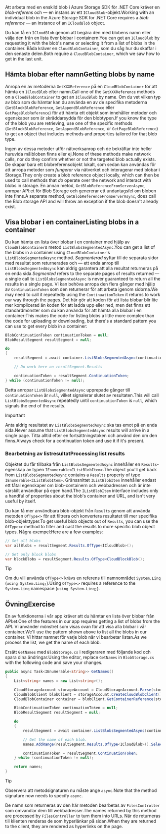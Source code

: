<span data-ttu-id="768aa-101">Att arbeta med en enskild blob i Azure Storage SDK för .NET Core kräver en *blob-referens* och &mdash; en instans av ett `ICloudBlob`-objekt.</span><span class="sxs-lookup"><span data-stu-id="768aa-101">Working with an individual blob in the Azure Storage SDK for .NET Core requires a *blob reference* &mdash; an instance of an `ICloudBlob` object.</span></span>

<span data-ttu-id="768aa-102">Du kan få en `ICloudBlob` genom att begära den med blobens namn eller välja den från en lista över blobar i containern.</span><span class="sxs-lookup"><span data-stu-id="768aa-102">You can get an `ICloudBlob` by requesting it with the blob's name or selecting it from a list of blobs in the container.</span></span> <span data-ttu-id="768aa-103">Båda kräver en `CloudBlobContainer`, som du såg hur du skaffar i den senaste delen.</span><span class="sxs-lookup"><span data-stu-id="768aa-103">Both require a `CloudBlobContainer`, which we saw how to get in the last unit.</span></span>

## <a name="getting-blobs-by-name"></a><span data-ttu-id="768aa-104">Hämta blobar efter namn</span><span class="sxs-lookup"><span data-stu-id="768aa-104">Getting blobs by name</span></span>

<span data-ttu-id="768aa-105">Anropa en av metoderna `GetXXXReference` på en `CloudBlobContainer` för att hämta en `ICloudBlob` efter namn.</span><span class="sxs-lookup"><span data-stu-id="768aa-105">Call one of the `GetXXXReference` methods on a `CloudBlobContainer` to get an `ICloudBlob` by name.</span></span> <span data-ttu-id="768aa-106">Om du vet vilken typ av blob som du hämtar kan du använda en av de specifika metoderna (`GetBlockBlobReference`, `GetAppendBlobReference` eller `GetPageBlobReference`) för att hämta ett objekt som innehåller metoder och egenskaper som är skräddarsydda för den blobtypen.</span><span class="sxs-lookup"><span data-stu-id="768aa-106">If you know the type of the blob you are retrieving, use one of the specific methods (`GetBlockBlobReference`, `GetAppendBlobReference`, or `GetPageBlobReference`) to get an object that includes methods and properties tailored for that blob type.</span></span>

<span data-ttu-id="768aa-107">Ingen av dessa metoder utför nätverksanrop och de bekräftar inte heller huruvida målbloben finns eller ej.</span><span class="sxs-lookup"><span data-stu-id="768aa-107">None of these methods make network calls, nor do they confirm whether or not the targeted blob actually exists.</span></span> <span data-ttu-id="768aa-108">De skapar bara ett blobreferensobjekt lokalt, som sedan kan användas för att anropa metoder som *fungerar* via nätverket och interagerar med blobar i Storage.</span><span class="sxs-lookup"><span data-stu-id="768aa-108">They only create a blob reference object locally, which can then be used to call methods that *do* operate over the network and interact with blobs in storage.</span></span> <span data-ttu-id="768aa-109">En annan metod, `GetBlobReferenceFromServerAsync`, anropar API:et för Blob Storage och genererar ett undantagsfel om bloben inte finns.</span><span class="sxs-lookup"><span data-stu-id="768aa-109">A separate method, `GetBlobReferenceFromServerAsync`, does call the Blob storage API and will throw an exception if the blob doesn't already exist.</span></span>

## <a name="listing-blobs-in-a-container"></a><span data-ttu-id="768aa-110">Visa blobar i en container</span><span class="sxs-lookup"><span data-stu-id="768aa-110">Listing blobs in a container</span></span>

<span data-ttu-id="768aa-111">Du kan hämta en lista över blobar i en container med hjälp av `CloudBlobContainer`s metod `ListBlobsSegmentedAsync`.</span><span class="sxs-lookup"><span data-stu-id="768aa-111">You can get a list of the blobs in a container using `CloudBlobContainer`'s `ListBlobsSegmentedAsync` method.</span></span> <span data-ttu-id="768aa-112">*Segmenterad* syftar till de separata sidor med resultat som returnerades och &mdash; ett enda anrop till `ListBlobsSegmentedAsync` kan aldrig garantera att alla resultat returneras på en enda sida.</span><span class="sxs-lookup"><span data-stu-id="768aa-112">*Segmented* refers to the separate pages of results returned &mdash; a single call to `ListBlobsSegmentedAsync` is never guaranteed to return all the results in a single page.</span></span> <span data-ttu-id="768aa-113">Vi kan behöva anropa den flera gånger med hjälp av `ContinuationToken` som den returnerar för att arbeta igenom sidorna.</span><span class="sxs-lookup"><span data-stu-id="768aa-113">We may need to call it repeatedly using the `ContinuationToken` it returns to work our way through the pages.</span></span> <span data-ttu-id="768aa-114">Det här gör att koden för att lista blobar blir lite mer komplicerad än koden för att ladda upp eller ned, men det finns ett standardmönster som du kan använda för att hämta alla blobar i en container:</span><span class="sxs-lookup"><span data-stu-id="768aa-114">This makes the code for listing blobs a little more complex than the code for uploading or downloading, but there's a standard pattern you can use to get every blob in a container:</span></span>

```csharp
BlobContinuationToken continuationToken = null;
BlobResultSegment resultSegment = null;

do
{
    resultSegment = await container.ListBlobsSegmentedAsync(continuationToken);

    // Do work here on resultSegment.Results

    continuationToken = resultSegment.ContinuationToken;
} while (continuationToken != null);
```

<span data-ttu-id="768aa-115">Detta anropar `ListBlobsSegmentedAsync` upprepade gånger till `continuationToken` är `null`, vilket signalerar slutet av resultaten.</span><span class="sxs-lookup"><span data-stu-id="768aa-115">This will call `ListBlobsSegmentedAsync` repeatedly until `continuationToken` is `null`, which signals the end of the results.</span></span>

> [!IMPORTANT]
> <span data-ttu-id="768aa-116">Anta aldrig resultatet av `ListBlobsSegmentedAsync` ska tas emot på en enda sida.</span><span class="sxs-lookup"><span data-stu-id="768aa-116">Never assume that `ListBlobsSegmentedAsync` results will arrive in a single page.</span></span> <span data-ttu-id="768aa-117">Titta alltid efter en fortsättningstoken och använd den om den finns.</span><span class="sxs-lookup"><span data-stu-id="768aa-117">Always check for a continuation token and use it if it's present.</span></span>

### <a name="processing-list-results"></a><span data-ttu-id="768aa-118">Bearbetning av listresultat</span><span class="sxs-lookup"><span data-stu-id="768aa-118">Processing list results</span></span>

<span data-ttu-id="768aa-119">Objektet du får tillbaka från `ListBlobsSegmentedAsync` innehåller en `Results`-egenskap av typen `IEnumerable<IListBlobItem>`.</span><span class="sxs-lookup"><span data-stu-id="768aa-119">The object you'll get back from `ListBlobsSegmentedAsync` contains a `Results` property of type `IEnumerable<IListBlobItem>`.</span></span> <span data-ttu-id="768aa-120">Gränssnittet `IListBlobItem` innehåller endast ett fåtal egenskaper om blob-containern och webbadressen och är inte särskilt användbar på egen hand.</span><span class="sxs-lookup"><span data-stu-id="768aa-120">The `IListBlobItem` interface includes only a handful of properties about the blob's container and URL, and isn't very useful by itself.</span></span>

<span data-ttu-id="768aa-121">Du kan få mer användbara blob-objekt från `Results` genom att använda metoden `OfType<>` för att filtrera och konvertera resultatet till mer specifika blob-objekttyper.</span><span class="sxs-lookup"><span data-stu-id="768aa-121">To get useful blob objects out of `Results`, you can use the `OfType<>` method to filter and cast the results to more specific blob object types.</span></span> <span data-ttu-id="768aa-122">Några exempel:</span><span class="sxs-lookup"><span data-stu-id="768aa-122">Here are a few examples:</span></span>

```csharp
// Get all blobs
var allBlobs = resultSegment.Results.OfType<ICloudBlob>();

// Get only block blobs
var blockBlobs = resultSegment.Results.OfType<CloudBlockBlob();
```

> [!TIP]
> <span data-ttu-id="768aa-123">Om du vill använda `OfType<>` krävs en referens till namnområdet `System.Linq` (`using System.Linq;`).</span><span class="sxs-lookup"><span data-stu-id="768aa-123">Using `OfType<>` requires a reference to the `System.Linq` namespace (`using System.Linq;`).</span></span>

## <a name="exercise"></a><span data-ttu-id="768aa-124">Övning</span><span class="sxs-lookup"><span data-stu-id="768aa-124">Exercise</span></span>

<span data-ttu-id="768aa-125">En av funktionerna i vår app kräver att du hämtar en lista över blobar från API:et.</span><span class="sxs-lookup"><span data-stu-id="768aa-125">One of the features in our app requires getting a list of blobs from the API.</span></span> <span data-ttu-id="768aa-126">Vi använder mönstret som visas ovan för att visa alla blobar i vår container.</span><span class="sxs-lookup"><span data-stu-id="768aa-126">We'll use the pattern shown above to list all the blobs in our container.</span></span> <span data-ttu-id="768aa-127">Vi hittar namnet för varje blob när vi bearbetar listan.</span><span class="sxs-lookup"><span data-stu-id="768aa-127">As we process the list, we get the name of each blob.</span></span>

<span data-ttu-id="768aa-128">Ersätt `GetNames` med `BlobStorage.cs` i redigeraren med följande kod och spara dina ändringar.</span><span class="sxs-lookup"><span data-stu-id="768aa-128">Using the editor, replace `GetNames` in `BlobStorage.cs` with the following code and save your changes.</span></span>

```csharp
public async Task<IEnumerable<string>> GetNames()
{
    List<string> names = new List<string>();

    CloudStorageAccount storageAccount = CloudStorageAccount.Parse(storageConfig.ConnectionString);
    CloudBlobClient blobClient = storageAccount.CreateCloudBlobClient();
    CloudBlobContainer container = blobClient.GetContainerReference(storageConfig.FileContainerName);

    BlobContinuationToken continuationToken = null;
    BlobResultSegment resultSegment = null;

    do
    {
        resultSegment = await container.ListBlobsSegmentedAsync(continuationToken);

        // Get the name of each blob.
        names.AddRange(resultSegment.Results.OfType<ICloudBlob>().Select(b => b.Name));

        continuationToken = resultSegment.ContinuationToken;
    } while (continuationToken != null);

    return names;
}
```

> [!TIP]
> <span data-ttu-id="768aa-129">Observera att metodsignaturen nu måste ange `async`.</span><span class="sxs-lookup"><span data-stu-id="768aa-129">Note that the method signature now needs to specify `async`.</span></span>

<span data-ttu-id="768aa-130">De namn som returneras av den här metoden bearbetas av `FilesController` som omvandlar dem till webbadresser.</span><span class="sxs-lookup"><span data-stu-id="768aa-130">The names returned by this method are processed by `FilesController` to turn them into URLs.</span></span> <span data-ttu-id="768aa-131">När de returneras till klienten renderas de som hyperlänkar på sidan.</span><span class="sxs-lookup"><span data-stu-id="768aa-131">When they are returned to the client, they are rendered as hyperlinks on the page.</span></span>